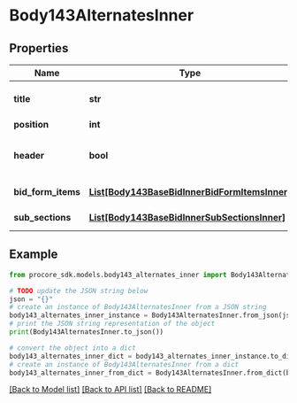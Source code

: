 # Body143AlternatesInner


## Properties

Name | Type | Description | Notes
------------ | ------------- | ------------- | -------------
**title** | **str** | Alternate Bid Form Item Title | [optional] 
**position** | **int** | Position | [optional] 
**header** | **bool** | Whether the item is a header or not | [optional] 
**bid_form_items** | [**List[Body143BaseBidInnerBidFormItemsInner]**](Body143BaseBidInnerBidFormItemsInner.md) | Bid Form Items | [optional] 
**sub_sections** | [**List[Body143BaseBidInnerSubSectionsInner]**](Body143BaseBidInnerSubSectionsInner.md) | Sub Sections | [optional] 

## Example

```python
from procore_sdk.models.body143_alternates_inner import Body143AlternatesInner

# TODO update the JSON string below
json = "{}"
# create an instance of Body143AlternatesInner from a JSON string
body143_alternates_inner_instance = Body143AlternatesInner.from_json(json)
# print the JSON string representation of the object
print(Body143AlternatesInner.to_json())

# convert the object into a dict
body143_alternates_inner_dict = body143_alternates_inner_instance.to_dict()
# create an instance of Body143AlternatesInner from a dict
body143_alternates_inner_from_dict = Body143AlternatesInner.from_dict(body143_alternates_inner_dict)
```
[[Back to Model list]](../README.md#documentation-for-models) [[Back to API list]](../README.md#documentation-for-api-endpoints) [[Back to README]](../README.md)


